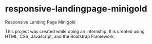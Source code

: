 # responsive-landingpage-minigold
Responsive Landing Page Minigold

This project was created while doing an internship. It is created using HTML, CSS, Javascript, and the Bootstrap Framework.
